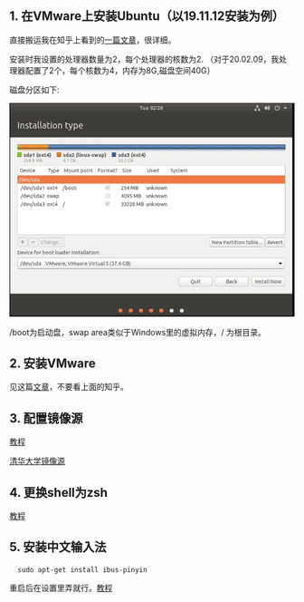 ## 1. 在VMware上安装Ubuntu（以19.11.12安装为例）

直接搬运我在知乎上看到的[一篇文章](https://zhuanlan.zhihu.com/p/38797088)，很详细。

安装时我设置的处理器数量为2，每个处理器的核数为2. （对于20.02.09，我处理器配置了2个，每个核数为4，内存为8G,磁盘空间40G）

磁盘分区如下:

![My_partition](https://github.com/fyylvphy/Learning_Journal/raw/master/VMware/%E8%99%9A%E6%8B%9F%E6%9C%BA%E5%88%86%E5%8C%BA.JPG)

/boot为启动盘，swap area类似于Windows里的虚拟内存，/ 为根目录。


## 2. 安装VMware
见这篇[文章](https://www.cnblogs.com/DA799422035/p/9058210.html)，不要看上面的知乎。

## 3. 配置镜像源
[教程](https://blog.csdn.net/weixin_41762173/article/details/79480832)

[清华大学镜像源](https://mirrors.tuna.tsinghua.edu.cn/help/ubuntu/)

## 4. 更换shell为zsh
[教程](https://blog.csdn.net/weixin_38111667/article/details/86157841)

## 5. 安装中文输入法
```
  sudo apt-get install ibus-pinyin
```
重启后在设置里弄就行。[教程](https://www.cnblogs.com/asmer-stone/p/9069866.html)

